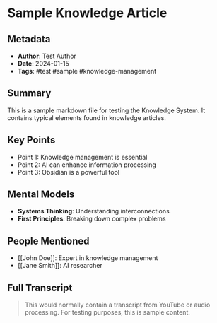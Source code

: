 # Sample Knowledge Article

## Metadata
- **Author**: Test Author
- **Date**: 2024-01-15
- **Tags**: #test #sample #knowledge-management

## Summary
This is a sample markdown file for testing the Knowledge System. It contains typical elements found in knowledge articles.

## Key Points
- Point 1: Knowledge management is essential
- Point 2: AI can enhance information processing
- Point 3: Obsidian is a powerful tool

## Mental Models
- **Systems Thinking**: Understanding interconnections
- **First Principles**: Breaking down complex problems

## People Mentioned
- [[John Doe]]: Expert in knowledge management
- [[Jane Smith]]: AI researcher

## Full Transcript
> This would normally contain a transcript from YouTube or audio processing.
> For testing purposes, this is sample content. 
